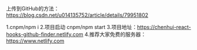 
上传到GitHub的方法：https://blog.csdn.net/u014135752/article/details/79951802

1.cnpm/npm i
2.项目启动 cnpm/npm start
3.项目地址：https://chenhui-react-hooks-github-finder.netlify.com
4.推荐大家免费的服务器：https://www.netlify.com
